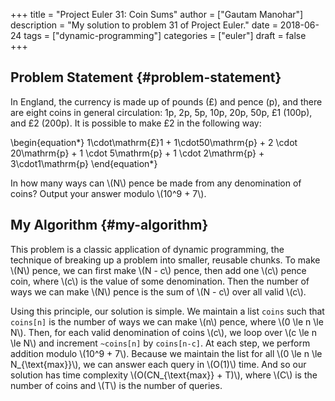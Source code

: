 +++
title = "Project Euler 31: Coin Sums"
author = ["Gautam Manohar"]
description = "My solution to problem 31 of Project Euler."
date = 2018-06-24
tags = ["dynamic-programming"]
categories = ["euler"]
draft = false
+++

## Problem Statement {#problem-statement}

In England, the currency is made up of pounds (£) and pence (p), and there are
eight coins in general circulation: 1p, 2p, 5p, 10p, 20p, 50p, £1 (100p), and £2
(200p). It is possible to make £2 in the following way:

\begin{equation\*}
1\cdot\mathrm{£}1 + 1\cdot50\mathrm{p} + 2 \cdot 20\mathrm{p} + 1 \cdot 5\mathrm{p} + 1 \cdot 2\mathrm{p} + 3\cdot1\mathrm{p}
\end{equation\*}

In how many ways can \\(N\\) pence be made from any denomination of coins? Output
your answer modulo \\(10^9 + 7\\).


## My Algorithm {#my-algorithm}

This problem is a classic application of dynamic programming, the technique of
breaking up a problem into smaller, reusable chunks. To make \\(N\\) pence, we can
first make \\(N - c\\) pence, then add one \\(c\\) pence coin, where \\(c\\) is the value of
some denomination. Then the number of ways we can make \\(N\\) pence is the sum of
\\(N - c\\) over all valid \\(c\\).

Using this principle, our solution is simple. We maintain a list `coins` such that
`coins[n]` is the number of ways we can make \\(n\\) pence, where \\(0 \le n \le N\\).
Then, for each valid denomination of coins \\(c\\), we loop over \\(c \le n \le N\\) and
increment `~coins[n]` by `coins[n-c]`. At each step, we perform addition modulo
\\(10^9 + 7\\). Because we maintain the list for all \\(0 \le n \le N\_{\text{max}}\\),
we can answer each query in \\(O(1)\\) time. And so our solution has time complexity
\\(O(CN\_{\text{max}} + T)\\), where \\(C\\) is the number of coins and \\(T\\) is the number
of queries.